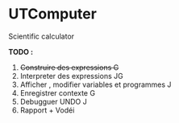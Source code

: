 # UTComputer
Scientific calculator

__TODO :__

  1. ~~Construire des expressions G~~
  2. Interpreter des expressions JG 
  3. Afficher , modifier variables et programmes J 
  4. Enregistrer contexte G 
  5. Debugguer UNDO J 
  6. Rapport + Vodéi 
  
  
